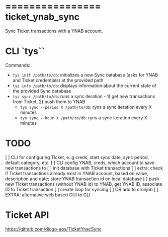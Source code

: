 ================
ticket_ynab_sync
================


Sync Ticket transactions with a YNAB account.


# CLI `tys``

Commands:

- `tys init /path/to/db`: initializes a new Sync database (asks for YNAB and Ticket credentials) at the provided path
- `tys info /path/to/db`: displays information about the current state of the provided Sync database
- `tys sync /path/to/db`: runs a sync iteration - 1) get new transactions from Ticket, 2) push them to YNAB
  - `tys sync --period X /path/to/db`: ryns a sync iteration every X minutes
  - `tys sync --hour X /path/to/db`: ryns a sync iteration every X minutes



# TODO

[ ] CLI for configuring Ticket, e..g creds, start sync date, sync period, default category, etc.
[ ] CLI config YNAB, creds, which account to save new transactions to
[ ] init database with Ticket transactions
  [ ] extra: check if Ticket transactions already exist in YNAB account, based on value, description and date; store YNAB transaction id on local database
[ ] push new Ticket transactions (without YNAB id) to YNAB, get YNAB ID, associate ID to Ticket transaction
[ ] create loop for syncing
[ ] OR add to cronjob
[ ] EXTRA: alternative web based GUI to CLI


# Ticket API

https://github.com/diogo-aos/TicketYnacSync